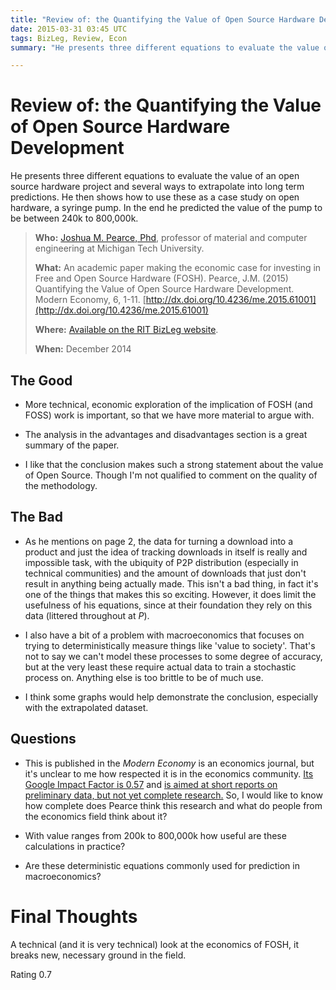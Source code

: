 ```yaml
---
title: "Review of: the Quantifying the Value of Open Source Hardware Development"
date: 2015-03-31 03:45 UTC
tags: BizLeg, Review, Econ
summary: "He presents three different equations to evaluate the value of an open source hardware project and several ways to extrapolate into long term predictions. He then shows how to use these as a case study on open hardware, a syringe pump. In the end he predicted the value of the pump to be between 240k to 800,000k"

---
```


# Review of: the Quantifying the Value of Open Source Hardware Development

He presents three different equations to evaluate the value of an open source hardware project and several ways to extrapolate into long term predictions. He then shows how to use these as a case study on open hardware, a syringe pump. In the end he predicted the value of the pump to be between 240k to 800,000k.

> **Who:** [Joshua M. Pearce, Phd](http://www.mtu.edu/ece/department/faculty/full-time/pearce/), professor of material and computer engineering at Michigan Tech University.
>
> **What:** An academic paper making the economic case for investing in Free and Open Source Hardware (FOSH). Pearce, J.M. (2015) Quantifying the Value of Open Source Hardware Development. Modern Economy, 6, 1-11. [http://dx.doi.org/10.4236/me.2015.61001](http://dx.doi.org/10.4236/me.2015.61001)
>
> **Where:** [Available on the RIT BizLeg website](http://bizlegfoss-ritigm.rhcloud.com/static/books/ME_2015011215185288-Value-OSHW.pdf).
>
> **When:** December 2014


## The Good

* More technical, economic exploration of the implication of FOSH (and FOSS) work is important, so that we have more material to argue with.

* The analysis in the advantages and disadvantages section is a great summary of the paper.

* I like that the conclusion makes such a strong statement about the value of Open Source. Though I'm not qualified to comment on the quality of the methodology.


## The Bad

* As he mentions on page 2, the data for turning a download into a product and just the idea of tracking downloads in itself is really and impossible task, with the ubiquity of P2P distribution (especially in technical communities) and the amount of downloads that just don't result in anything being actually made. This isn't a bad thing, in fact it's one of the things that makes this so exciting. However, it does limit the usefulness of his equations, since at their foundation they rely on this data (littered throughout at *P*).

* I also have a bit of a problem with macroeconomics that focuses on trying to deterministically measure things like 'value to society'. That's not to say we can't model these processes to some degree of accuracy, but at the very least these require actual data to train a stochastic process on. Anything else is too brittle to be of much use.

* I think some graphs would help demonstrate the conclusion, especially with the extrapolated dataset.


## Questions

* This is published in the *Modern Economy* is an economics journal, but it's unclear to me how respected it is in the economics community. [Its Google Impact Factor is 0.57](http://www.scirp.org/journal/Journalcitationdetails.aspx?JournalID=163) and [is aimed at short reports on preliminary data, but not yet complete research.](http://www.scirp.org/journal/AimScope.aspx?JournalID=163) So, I would like to know how complete does Pearce think this research and what do people from the economics field think about it?

* With value ranges from 200k to 800,000k how useful are these calculations in practice?

* Are these deterministic equations commonly used for prediction in macroeconomics?


# Final Thoughts

A technical (and it is very technical) look at the economics of FOSH, it breaks new, necessary ground in the field.

Rating 0.7
